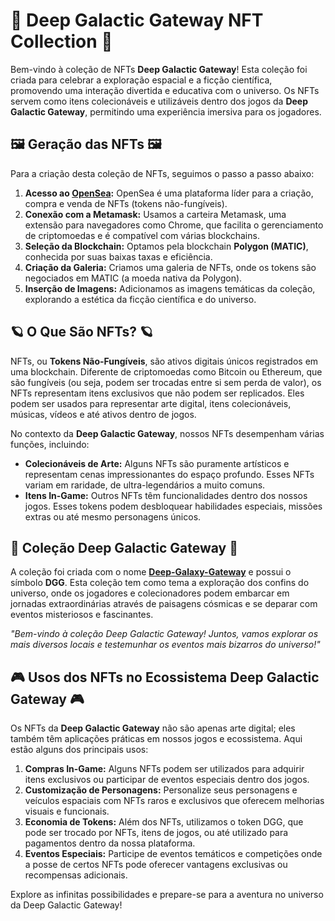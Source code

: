 # :rocket: Deep Galactic Gateway NFT Collection :rocket:
Bem-vindo à coleção de NFTs **Deep Galactic Gateway**! Esta coleção foi criada para celebrar a exploração espacial e a ficção científica, promovendo uma interação divertida e educativa com o universo. Os NFTs servem como itens colecionáveis e utilizáveis dentro dos jogos da **Deep Galactic Gateway**, permitindo uma experiência imersiva para os jogadores.

## :framed_picture: Geração das NFTs :framed_picture:
Para a criação desta coleção de NFTs, seguimos o passo a passo abaixo:

1. **Acesso ao [OpenSea](https://opensea.io):** OpenSea é uma plataforma líder para a criação, compra e venda de NFTs (tokens não-fungíveis).
2. **Conexão com a Metamask:** Usamos a carteira Metamask, uma extensão para navegadores como Chrome, que facilita o gerenciamento de criptomoedas e é compatível com várias blockchains.
3. **Seleção da Blockchain:** Optamos pela blockchain **Polygon (MATIC)**, conhecida por suas baixas taxas e eficiência.
4. **Criação da Galeria:** Criamos uma galeria de NFTs, onde os tokens são negociados em MATIC (a moeda nativa da Polygon).
5. **Inserção de Imagens:** Adicionamos as imagens temáticas da coleção, explorando a estética da ficção científica e do universo.

## :ringed_planet: O Que São NFTs? :ringed_planet:
NFTs, ou **Tokens Não-Fungíveis**, são ativos digitais únicos registrados em uma blockchain. Diferente de criptomoedas como Bitcoin ou Ethereum, que são fungíveis (ou seja, podem ser trocadas entre si sem perda de valor), os NFTs representam itens exclusivos que não podem ser replicados. Eles podem ser usados para representar arte digital, itens colecionáveis, músicas, vídeos e até ativos dentro de jogos.

No contexto da **Deep Galactic Gateway**, nossos NFTs desempenham várias funções, incluindo:

- **Colecionáveis de Arte:** Alguns NFTs são puramente artísticos e representam cenas impressionantes do espaço profundo. Esses NFTs variam em raridade, de ultra-legendários a muito comuns.
- **Itens In-Game:** Outros NFTs têm funcionalidades dentro dos nossos jogos. Esses tokens podem desbloquear habilidades especiais, missões extras ou até mesmo personagens únicos.

## :space_invader: Coleção Deep Galactic Gateway :space_invader:
A coleção foi criada com o nome **[Deep-Galaxy-Gateway](https://opensea.io/collection/deep-galaxy-gateway)** e possui o símbolo **DGG**. Esta coleção tem como tema a exploração dos confins do universo, onde os jogadores e colecionadores podem embarcar em jornadas extraordinárias através de paisagens cósmicas e se deparar com eventos misteriosos e fascinantes.

*"Bem-vindo à coleção Deep Galactic Gateway! Juntos, vamos explorar os mais diversos locais e testemunhar os eventos mais bizarros do universo!"*

## :video_game: Usos dos NFTs no Ecossistema Deep Galactic Gateway :video_game:
Os NFTs da **Deep Galactic Gateway** não são apenas arte digital; eles também têm aplicações práticas em nossos jogos e ecossistema. Aqui estão alguns dos principais usos:

1. **Compras In-Game:** Alguns NFTs podem ser utilizados para adquirir itens exclusivos ou participar de eventos especiais dentro dos jogos.
2. **Customização de Personagens:** Personalize seus personagens e veículos espaciais com NFTs raros e exclusivos que oferecem melhorias visuais e funcionais.
3. **Economia de Tokens:** Além dos NFTs, utilizamos o token DGG, que pode ser trocado por NFTs, itens de jogos, ou até utilizado para pagamentos dentro da nossa plataforma.
4. **Eventos Especiais:** Participe de eventos temáticos e competições onde a posse de certos NFTs pode oferecer vantagens exclusivas ou recompensas adicionais.

Explore as infinitas possibilidades e prepare-se para a aventura no universo da Deep Galactic Gateway!


